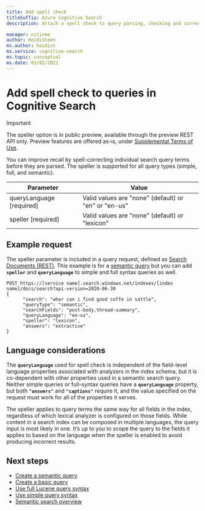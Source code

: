 ```yaml
---
title: Add spell check
titleSuffix: Azure Cognitive Search
description: Attach a spell check to query parsing, checking and correcting for common misspellings and typos on query inputs before executing the query.

manager: nitinme
author: HeidiSteen
ms.author: heidist
ms.service: cognitive-search
ms.topic: conceptual
ms.date: 03/02/2021
---
```

# Add spell check to queries in Cognitive Search

> [!IMPORTANT]
> The speller option is in public preview, available through the preview REST API only. Preview features are offered as-is, under [Supplemental Terms of Use](https://azure.microsoft.com/support/legal/preview-supplemental-terms/).

You can improve recall by spell-correcting individual search query terms before they are parsed. The speller is supported for all query types (simple, full, and semantic).

| Parameter	| Value |
|-----------|-------|
| queryLanguage [required] | Valid values are "none" (default) or "en" or "en-us" |
| speller [required] | Valid values are "none" (default) or "lexicon" |

## Example request

The speller parameter is included in a query request, defined as [Search Documents (REST)](/rest/api/searchservice/preview-api/search-documents). This example is for a [semantic query](semantic-how-to-query-request.md) but you can add **`speller`** and **`queryLanguage`** to simple and full syntax queries as well.

```http
POST https://[service name].search.windows.net/indexes/[index name]/docs/search?api-version=2020-06-30     
{    
      "search": "wher can i find good coffe in sattle",    
      "queryType": "semantic",  
      "searchFields": "post-body,thread-summary",  
      "queryLanguage": "en-us",  
      "speller": "lexicon", 
      "answers": "extractive"   
} 
```

## Language considerations

The **`queryLanguage`** used for spell check is independent of the field-level language properties associated with analyzers in the index schema, but it is co-dependent with other properties used in a semantic search query. Neither simple queries or full-syntax queries have a **`queryLanguage`** property, but both **`"answers"`** and **`"captions"`** require it, and the value specified on the request must work for all of the properties it serves.

The speller applies to query terms the same way for all fields in the index, regardless of which lexical analyzer is configured on those fields. While content in a search index can be composed in multiple languages, the query input is most likely in one. It’s up to you to scope the query to the fields it applies to based on the language when the speller is enabled to avoid producing incorrect results. 

## Next steps

+ [Create a semantic query](semantic-how-to-query-request.md)
+ [Create a basic query](search-query-create.md)
+ [Use full Lucene query syntax](query-Lucene-syntax.md)
+ [Use simple query syntax](query-simple-syntax.md)
+ [Semantic search overview](semantic-search-overview.md)